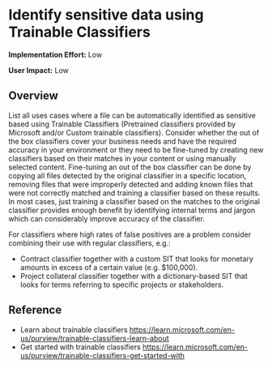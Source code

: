 # Identify sensitive data using Trainable Classifiers

**Implementation Effort:** Low

**User Impact:** Low

## Overview

List all uses cases where a file can be automatically identified as sensitive based using Trainable Classifiers (Pretrained classifiers provided by Microsoft and/or Custom trainable classifiers).
Consider whether the out of the box classifiers cover your business needs and have the required accuracy in your environment or they need to be fine-tuned by creating new classifiers based on their matches in your content or using manually selected content. 
Fine-tuning an out of the box classifier can be done by copying all files detected by the original classifier in a specific location, removing files that were improperly detected and adding known files that were not correctly matched and training a classifier based on these results. In most cases, just training a classifier based on the matches to the original classifier provides enough benefit by identifying internal terms and jargon which can considerably improve accuracy of the classifier.

For classifiers where high rates of false positives are a problem consider combining their use with regular classifiers, e.g.:
* Contract classifier together with a custom SIT that looks for monetary amounts in excess of a certain value (e.g. $100,000).
* Project collateral classifier together with a dictionary-based SIT that looks for terms referring to specific projects or stakeholders. 

## Reference

* Learn about trainable classifiers https://learn.microsoft.com/en-us/purview/trainable-classifiers-learn-about
* Get started with trainable classifiers https://learn.microsoft.com/en-us/purview/trainable-classifiers-get-started-with

